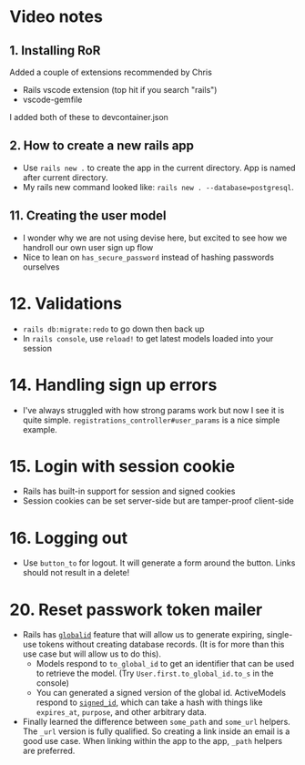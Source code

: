 # Video notes

## 1. Installing RoR

Added a couple of extensions recommended by Chris

- Rails vscode extension (top hit if you search "rails")
- vscode-gemfile

I added both of these to devcontainer.json

## 2. How to create a new rails app

- Use `rails new .` to create the app in the current directory. App is named after current directory.
- My rails new command looked like: `rails new . --database=postgresql`.

## 11. Creating the user model

- I wonder why we are not using devise here, but excited to see how we handroll our own user sign up flow
- Nice to lean on `has_secure_password` instead of hashing passwords ourselves

# 12. Validations

- `rails db:migrate:redo` to go down then back up
- In `rails console`, use `reload!` to get latest models loaded into your session

# 14. Handling sign up errors

- I've always struggled with how strong params work but now I see it is quite simple. `registrations_controller#user_params` is a nice simple example.

# 15. Login with session cookie

- Rails has built-in support for session and signed cookies
- Session cookies can be set server-side but are tamper-proof client-side

# 16. Logging out

- Use `button_to` for logout. It will generate a form around the button. Links should not result in a delete!

# 20. Reset passwork token mailer

- Rails has [`globalid`](https://github.com/rails/globalid) feature that will allow us to generate expiring, single-use tokens without creating database records. (It is for more than this use case but will allow us to do this).
  - Models respond to `to_global_id` to get an identifier that can be used to retrieve the model. (Try `User.first.to_global_id.to_s` in the console)
  - You can generated a signed version of the global id. ActiveModels respond to [`signed_id`](https://blog.saeloun.com/2020/05/20/rails-6-1-adds-support-for-signed-ids-to-active-record.html), which can take a hash with things like `expires_at`, `purpose`, and other arbitrary data.
- Finally learned the difference between `some_path` and `some_url` helpers. The `_url` version is fully qualified. So creating a link inside an email is a good use case. When linking within the app to the app, `_path` helpers are preferred.
